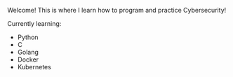 Welcome! This is where I learn how to program and practice Cybersecurity!

Currently learning:
- Python
- C
- Golang
- Docker
- Kubernetes
